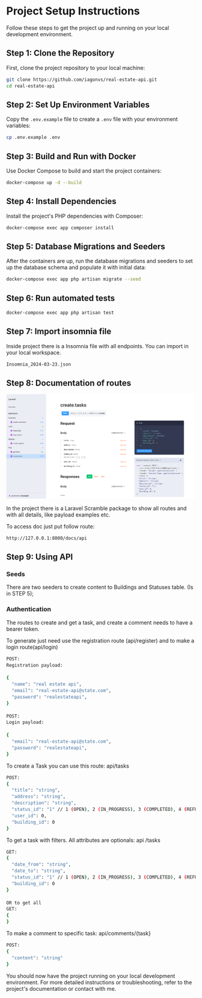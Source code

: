 
# Project Setup Instructions

Follow these steps to get the project up and running on your local development environment.

## Step 1: Clone the Repository

First, clone the project repository to your local machine:

```bash
git clone https://github.com/iagonvs/real-estate-api.git
cd real-estate-api
```

## Step 2: Set Up Environment Variables

Copy the `.env.example` file to create a `.env` file with your environment variables:

```bash
cp .env.example .env
```

## Step 3: Build and Run with Docker

Use Docker Compose to build and start the project containers:

```bash
docker-compose up -d --build
```

## Step 4: Install Dependencies

Install the project's PHP dependencies with Composer:

```bash
docker-compose exec app composer install
```

## Step 5: Database Migrations and Seeders

After the containers are up, run the database migrations and seeders to set up the database schema and populate it with initial data:

```bash
docker-compose exec app php artisan migrate --seed
```

## Step 6: Run automated tests

```bash
docker-compose exec app php artisan test
```

## Step 7: Import insomnia file

Inside project there is a Insomnia file with all endpoints. You can import in your local workspace.

```bash
Insomnia_2024-03-23.json
```

## Step 8: Documentation of routes

![img.png](img.png)

In the project there is a Laravel Scramble package to show all routes and with all details, like payload examples etc.

To access doc just put follow route:

```bash
http://127.0.0.1:8000/docs/api
```

## Step 9: Using API

### Seeds

There are two seeders to create content to Buildings and Statuses table. (Is in STEP 5);

### Authentication

The routes to create and get a task, and create a comment needs to have a bearer token.

To generate just need use the registration route (api/register) and to make a login route(api/login)

```bash
POST:
Registration payload:

{
  "name": "real estate api",
  "email": "real-estate-api@state.com",
  "password": "realestateapi",
}

POST:
Login payload:

{
  "email": "real-estate-api@state.com",
  "password": "realestateapi",
}
```

To create a Task you can use this route: api/tasks

```bash
POST:
{
  "title": "string",
  "address": "string",
  "description": "string",
  "status_id": "1" // 1 (OPEN), 2 (IN_PROGRESS), 3 (COMPLETED), 4 (REFUSED),
  "user_id": 0,
  "building_id": 0
}
```

To get a task with filters. All attributes are optionals: api /tasks

```bash
GET:
{
  "date_from": "string",
  "date_to": "string",
  "status_id": "1" // 1 (OPEN), 2 (IN_PROGRESS), 3 (COMPLETED), 4 (REFUSED),
  "building_id": 0
}

OR to get all
GET:
{
}
```

To make a comment to specific task: api/comments/{task}

```bash
POST:
{
  "content": "string"
}
```


You should now have the project running on your local development environment. For more detailed instructions or troubleshooting, refer to the project's documentation or contact with me.
